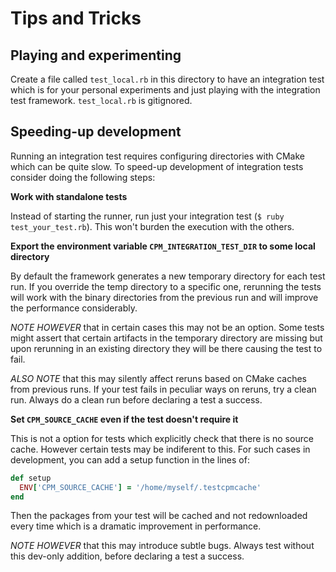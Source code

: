 # Tips and Tricks

## Playing and experimenting

Create a file called `test_local.rb` in this directory to have an integration test which is for your personal experiments and just playing with the integration test framework. `test_local.rb` is gitignored.

## Speeding-up development

Running an integration test requires configuring directories with CMake which can be quite slow. To speed-up development of integration tests consider doing the following steps:

**Work with standalone tests**

Instead of starting the runner, run just your integration test (`$ ruby test_your_test.rb`). This won't burden the execution with the others.

**Export the environment variable `CPM_INTEGRATION_TEST_DIR` to some local directory**

By default the framework generates a new temporary directory for each test run. If you override the temp directory to a specific one, rerunning the tests will work with the binary directories from the previous run and will improve the performance considerably.

*NOTE HOWEVER* that in certain cases this may not be an option. Some tests might assert that certain artifacts in the temporary directory are missing but upon rerunning in an existing directory they will be there causing the test to fail.

*ALSO NOTE* that this may silently affect reruns based on CMake caches from previous runs. If your test fails in peculiar ways on reruns, try a clean run. Always do a clean run before declaring a test a success.

**Set `CPM_SOURCE_CACHE` even if the test doesn't require it**

This is not a option for tests which explicitly check that there is no source cache. However certain tests may be indiferent to this. For such cases in development, you can add a setup function in the lines of:

```ruby
def setup
  ENV['CPM_SOURCE_CACHE'] = '/home/myself/.testcpmcache'
end
```

Then the packages from your test will be cached and not redownloaded every time which is a dramatic improvement in performance.

*NOTE HOWEVER* that this may introduce subtle bugs. Always test without this dev-only addition, before declaring a test a success.
